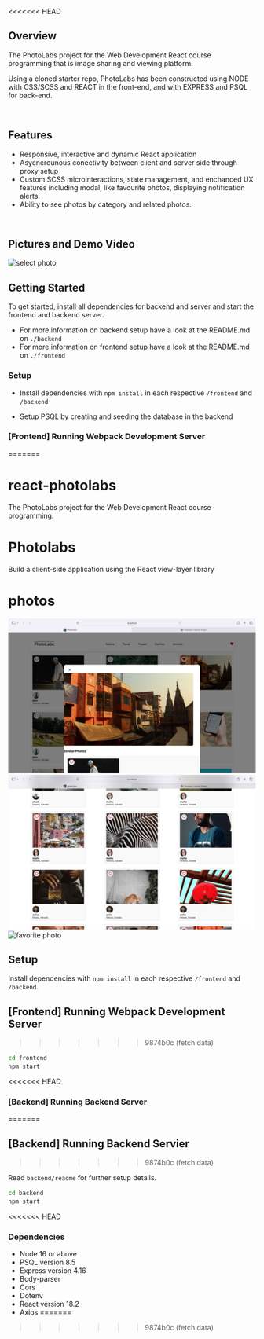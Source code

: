 <<<<<<< HEAD
## Overview

The PhotoLabs project for the Web Development React course programming that is image sharing and viewing platform.

Using a cloned starter repo, PhotoLabs has been constructed using NODE with CSS/SCSS and REACT in the front-end, and with EXPRESS and PSQL for back-end.

<br>

## Features
- Responsive, interactive and dynamic React application
- Asycncrounous conectivity between client and server side through proxy setup
- Custom SCSS microinteractions, state management, and enchanced UX features including modal, like favourite photos, displaying notification alerts.
- Ability to see photos by category and related photos.

<br>

## Pictures and Demo Video

![select photo](./docs/selectphoto.png)



## Getting Started

To get started, install all dependencies for backend and server and start the frontend and backend server.

  - For more information on backend setup have a look at the README.md on `./backend`
  - For more information on frontend setup have a look at the README.md on `./frontend`



### Setup

- Install dependencies with `npm install` in each respective `/frontend` and `/backend`

- Setup PSQL by creating and seeding the database in the backend


### [Frontend] Running Webpack Development Server
=======
# react-photolabs
The PhotoLabs project for the Web Development React course programming.

# Photolabs
Build a client-side application using the React view-layer library

# photos
![select phot](docs/1.png)
![the list of photos](docs/2.png)
![favorite photo](docs/3.png)

## Setup

Install dependencies with `npm install` in each respective `/frontend` and `/backend`.

## [Frontend] Running Webpack Development Server
>>>>>>> 9874b0c (fetch data)

```sh
cd frontend
npm start
```

<<<<<<< HEAD
### [Backend] Running Backend Server
=======
## [Backend] Running Backend Servier
>>>>>>> 9874b0c (fetch data)

Read `backend/readme` for further setup details.

```sh
cd backend
npm start
```
<<<<<<< HEAD
 
### Dependencies
- Node 16 or above
- PSQL version 8.5
- Express version 4.16
- Body-parser
- Cors
- Dotenv
- React version 18.2
- Axios
=======
>>>>>>> 9874b0c (fetch data)
